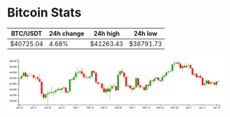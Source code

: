 # Bitcoin Stats

BTC/USDT|24h change|24h high|24h low|
|---|---|---|---|
|$40725.04|4.68%|$41263.43|$38791.73|

<img src="./chart.svg">
